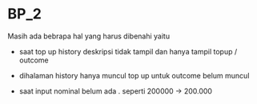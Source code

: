 # BP_2
Masih ada bebrapa hal yang harus dibenahi yaitu

- saat top up history deskripsi tidak tampil dan hanya tampil topup / outcome
  
- dihalaman history hanya muncul top up untuk outcome belum muncul
  
- saat input nominal belum ada . seperti 200000 -> 200.000
